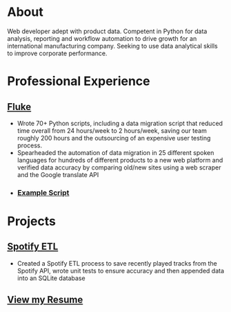 # About
Web developer adept with product data. Competent in Python for data analysis, reporting and workflow automation to drive growth for an international manufacturing company. Seeking to use data analytical skills to improve corporate performance.

# Professional Experience
## [Fluke](https://www.fluke.com/en-us)
- Wrote 70+ Python scripts, including a data migration script that reduced time overall from 24 hours/week to 2 hours/week, saving our team roughly 200 hours and the outsourcing of an expensive user testing process.
- Spearheaded the automation of data migration in 25 different spoken languages for hundreds of different products to a new web platform and verified data accuracy by comparing old/new sites using a web scraper and the Google translate API
- ### [Example Script](https://github.com/trevransom/fluke-work-projects/blob/main/Product%20TOC%20Mismatch/discover_toc_mismatches.py)

# Projects
## [Spotify ETL](https://github.com/trevransom/spotify_etl)
- Created a Spotify ETL process to save recently played tracks from the Spotify API, wrote unit tests to ensure accuracy and then appended data into an SQLite database

## [View my Resume](https://docs.google.com/document/d/1uyTU-kSI7lRD_YngvTj-szbMDv3pmOYMJXLQD_e88Mk/export?format=pdf)

<!---
## Welcome to GitHub Pages

You can use the [editor on GitHub](https://github.com/trevransom/resume/edit/main/README.md) to maintain and preview the content for your website in Markdown files.

Whenever you commit to this repository, GitHub Pages will run [Jekyll](https://jekyllrb.com/) to rebuild the pages in your site, from the content in your Markdown files.

### Markdown

Markdown is a lightweight and easy-to-use syntax for styling your writing. It includes conventions for

```markdown
Syntax highlighted code block

# Header 1
## Header 2
### Header 3

- Bulleted
- List

1. Numbered
2. List

**Bold** and _Italic_ and `Code` text

[Link](url) and ![Image](src)
```

For more details see [GitHub Flavored Markdown](https://guides.github.com/features/mastering-markdown/). 
--->
